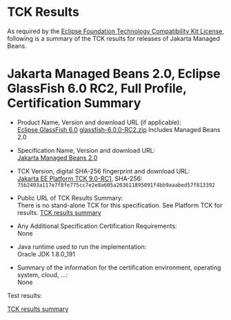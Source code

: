 TCK Results
===========

As required by the
[Eclipse Foundation Technology Compatibility Kit License](https://www.eclipse.org/legal/tck.php),
following is a summary of the TCK results for releases of Jakarta Managed Beans.

# Jakarta Managed Beans 2.0, Eclipse GlassFish 6.0 RC2, Full Profile, Certification Summary

- Product Name, Version and download URL (if applicable): <br/>
  [Eclipse GlassFish 6.0](https://eclipse-ee4j.github.io/glassfish/download)
  [glassfish-6.0.0-RC2.zip](https://download.eclipse.org/ee4j/glassfish/glassfish-6.0.0-RC2.zip)
  Includes Managed Beans 2.0

- Specification Name, Version and download URL: <br/>
  [Jakarta Managed Beans 2.0](https://jakarta.ee/specifications/managed-beans/2.0/)
  
- TCK Version, digital SHA-256 fingerprint and download URL: <br/>
  [Jakarta EE Platform TCK 9.0-RC1](http://download.eclipse.org/ee4j/jakartaee-tck/jakartaee9-eftl/promoted/jakarta-jakartaeetck-9.0.0-RC1.zip), SHA-256: `75b2493a117e7f8fe775cc7e2e8a605a203611895091f4bb9aaabed57f813392`

- Public URL of TCK Results Summary: <br/>
  There is no stand-alone TCK for this specification. See Platform TCK for results.
  [TCK results summary](https://eclipse-ee4j.github.io/glassfish/certifications/jakarta-full-profile/9.0-RC1/TCK-Results)

- Any Additional Specification Certification Requirements: <br/>
  None

- Java runtime used to run the implementation: <br/>
  Oracle JDK 1.8.0_191

- Summary of the information for the certification environment, operating system, cloud, ...: <br/>
  None


Test results:

[TCK results summary](https://eclipse-ee4j.github.io/glassfish/certifications/jakarta-full-profile/9.0-RC1/TCK-Results)
